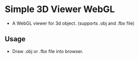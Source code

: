 # Simple 3D Viewer WebGL

* A WebGL viewer for 3d object. (supports .obj and .fbx file)

## Usage

* Draw .obj or .fbx file into browser.
